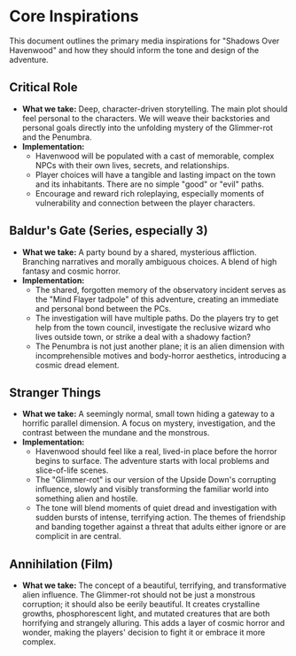 # Core Inspirations

This document outlines the primary media inspirations for "Shadows Over Havenwood" and how they should inform the tone and design of the adventure.

## Critical Role

*   **What we take:** Deep, character-driven storytelling. The main plot should feel personal to the characters. We will weave their backstories and personal goals directly into the unfolding mystery of the Glimmer-rot and the Penumbra.
*   **Implementation:**
    *   Havenwood will be populated with a cast of memorable, complex NPCs with their own lives, secrets, and relationships.
    *   Player choices will have a tangible and lasting impact on the town and its inhabitants. There are no simple "good" or "evil" paths.
    *   Encourage and reward rich roleplaying, especially moments of vulnerability and connection between the player characters.

## Baldur's Gate (Series, especially 3)

*   **What we take:** A party bound by a shared, mysterious affliction. Branching narratives and morally ambiguous choices. A blend of high fantasy and cosmic horror.
*   **Implementation:**
    *   The shared, forgotten memory of the observatory incident serves as the "Mind Flayer tadpole" of this adventure, creating an immediate and personal bond between the PCs.
    *   The investigation will have multiple paths. Do the players try to get help from the town council, investigate the reclusive wizard who lives outside town, or strike a deal with a shadowy faction?
    *   The Penumbra is not just another plane; it is an alien dimension with incomprehensible motives and body-horror aesthetics, introducing a cosmic dread element.

## Stranger Things

*   **What we take:** A seemingly normal, small town hiding a gateway to a horrific parallel dimension. A focus on mystery, investigation, and the contrast between the mundane and the monstrous.
*   **Implementation:**
    *   Havenwood should feel like a real, lived-in place before the horror begins to surface. The adventure starts with local problems and slice-of-life scenes.
    *   The "Glimmer-rot" is our version of the Upside Down's corrupting influence, slowly and visibly transforming the familiar world into something alien and hostile.
    *   The tone will blend moments of quiet dread and investigation with sudden bursts of intense, terrifying action. The themes of friendship and banding together against a threat that adults either ignore or are complicit in are central.

## Annihilation (Film)

*   **What we take:** The concept of a beautiful, terrifying, and transformative alien influence. The Glimmer-rot should not be just a monstrous corruption; it should also be eerily beautiful. It creates crystalline growths, phosphorescent light, and mutated creatures that are both horrifying and strangely alluring. This adds a layer of cosmic horror and wonder, making the players' decision to fight it or embrace it more complex.

